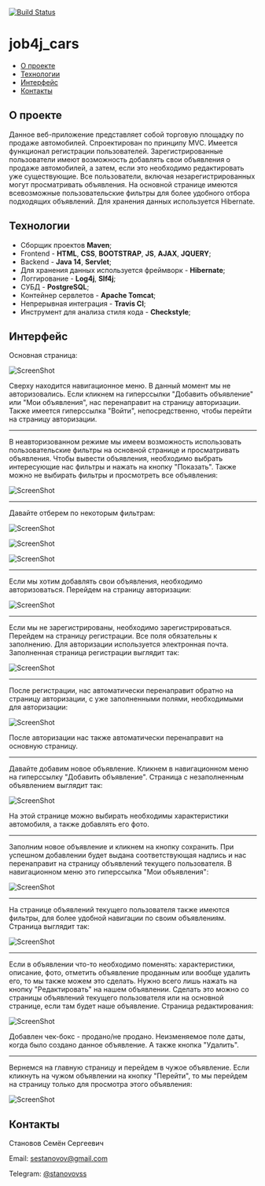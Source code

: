[![Build Status](https://app.travis-ci.com/stanovov/job4j_cars.svg?branch=master)](https://app.travis-ci.com/stanovov/job4j_cars)

# job4j_cars

+ [О проекте](#О-проекте)
+ [Технологии](#технологии)
+ [Интерфейс](#интерфейс)
+ [Контакты](#контакты)

## О проекте

Данное веб-приложение представляет собой торговую площадку по продаже автомобилей. Спроектирован по принципу MVC.
Имеется функционал регистрации пользователей. Зарегистрированные пользователи имеют возможность добавлять свои 
объявления о продаже автомобилей, а затем, если это необходимо редактировать уже существующие. Все пользователи, включая 
незарегистрированных могут просматривать объявления. На основной странице имеются всевозможные пользовательские фильтры 
для более удобного отбора подходящих объявлений. Для хранения данных используется Hibernate.

## Технологии

+ Сборщик проектов **Maven**;
+ Frontend - **HTML**, **CSS**, **BOOTSTRAP**, **JS**, **AJAX**, **JQUERY**;
+ Backend - **Java 14**, **Servlet**;
+ Для хранения данных используется фреймворк - **Hibernate**;
+ Логгирование - **Log4j**, **Slf4j**;
+ СУБД - **PostgreSQL**;
+ Контейнер сервлетов - **Apache Tomcat**;
+ Непрерывная интеграция - **Travis CI**;
+ Инструмент для анализа стиля кода - **Checkstyle**;

## Интерфейс

Основная страница:

![ScreenShot](images/mainPage.png)

Сверху находится навигационное меню. В данный момент мы не авторизовались. Если кликнем на гиперссылки "Добавить 
объявление" или "Мои объявления", нас перенаправит на страницу авторизации. Также имеется гиперссылка "Войти", 
непосредственно, чтобы перейти на страницу авторизации.

---

В неавторизованном режиме мы имеем возможность использовать пользовательские фильтры на основной странице и 
просматривать объявления. Чтобы вывести объявления, необходимо выбрать интересующие нас фильтры и нажать на кнопку
"Показать". Также можно не выбирать фильтры и просмотреть все объявления:

![ScreenShot](images/mainPageWithoutCustomFilters.png)

---

Давайте отберем по некоторым фильтрам:

![ScreenShot](images/mainPageWithCustomFilters1.png)

![ScreenShot](images/mainPageWithCustomFilters2.png)

![ScreenShot](images/mainPageWithCustomFilters3.png)

---

Если мы хотим добавлять свои объявления, необходимо авторизоваться. Перейдем на страницу авторизации:

![ScreenShot](images/emptyLogin.png)

---

Если мы не зарегистрированы, необходимо зарегистрироваться. Перейдем на страницу регистрации. Все поля обязательны к 
заполнению. Для авторизации используется электронная почта. Заполненная страница регистрации выглядит так:

![ScreenShot](images/reg.png)

---

После регистрации, нас автоматически перенаправит обратно на страницу авторизации, с уже заполненными полями, 
необходимыми для авторизации:

![ScreenShot](images/login.png)

После авторизации нас также автоматически перенаправит на основную страницу.

---

Давайте добавим новое объявление. Кликнем в навигационном меню на гиперссылку "Добавить объявление". Страница с 
незаполненным объявлением выглядит так:

![ScreenShot](images/emptyNewAdvertisement.png)

На этой странице можно выбирать необходимы характеристики автомобиля, а также добавлять его фото.

---

Заполним новое объявление и кликнем на кнопку сохранить. При успешном добавлении будет выдана соответствующая надпись
и нас перенаправит на страницу объявлений текущего пользователя. В навигационном меню это гиперссылка "Мои объявления":

![ScreenShot](images/newAdvertisement.png)

---

На странице объявлений текущего пользователя также имеются фильтры, для более удобной навигации по своим объявлениям.
Страница выглядит так:

![ScreenShot](images/myAdvertisements.png)

---

Если в объявлении что-то необходимо поменять: характеристики, описание, фото, отметить объявление проданным или вообще 
удалить его, то мы также можем это сделать. Нужно всего лишь нажать на кнопку "Редактировать" на нашем объявлении. 
Сделать это можно со страницы объявлений текущего пользователя или на основной странице, если там будет наше объявление.
Страница редактирования:

![ScreenShot](images/editAdvertisement.png)

Добавлен чек-бокс - продано/не продано. Неизменяемое поле даты, когда было создано данное объявление. А также кнопка
"Удалить".

---

Вернемся на главную страницу и перейдем в чужое объявление. Если кликнуть на чужом объявлении на кнопку "Перейти", то 
мы перейдем на страницу только для просмотра этого объявления:

![ScreenShot](images/readonlyAdvertisement.png)

## Контакты

Становов Семён Сергеевич

Email: sestanovov@gmail.com

Telegram: [@stanovovss](https://t.me/stanovovss)